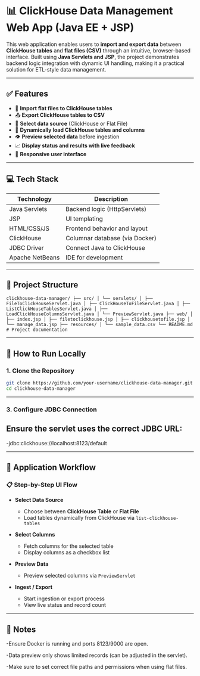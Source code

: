 # 📊 ClickHouse Data Management Web App (Java EE + JSP)

This web application enables users to **import and export data** between **ClickHouse tables** and **flat files (CSV)** through an intuitive, browser-based interface. Built using **Java Servlets and JSP**, the project demonstrates backend logic integration with dynamic UI handling, making it a practical solution for ETL-style data management.



---

## ✅ Features

- 🔁 **Import flat files to ClickHouse tables**
- 📤 **Export ClickHouse tables to CSV**
- 🧩 **Select data source** (ClickHouse or Flat File)
- 📑 **Dynamically load ClickHouse tables and columns**
- 👁️ **Preview selected data** before ingestion
- 📈 **Display status and results with live feedback**
- 📱 **Responsive user interface**

---

## 💻 Tech Stack

| Technology     | Description                     |
|----------------|---------------------------------|
| Java Servlets  | Backend logic (HttpServlets)    |
| JSP            | UI templating                   |
| HTML/CSS/JS    | Frontend behavior and layout    |
| ClickHouse     | Columnar database (via Docker)  |
| JDBC Driver    | Connect Java to ClickHouse      |
| Apache NetBeans| IDE for development             |

---

## 📁 Project Structure
```text 
clickhouse-data-manager/ ├── src/ │ └── servlets/ │ ├── FileToClickHouseServlet.java │ ├── ClickHouseToFileServlet.java │ ├── ListClickHouseTablesServlet.java │ ├── LoadClickHouseColumnsServlet.java │ └── PreviewServlet.java ├── web/ │ ├── index.jsp │ ├── filetoclickhouse.jsp │ ├── clickhousetofile.jsp │ └── manage_data.jsp ├── resources/ │ └── sample_data.csv └── README.md # Project documentation
```
---

## 🚀 How to Run Locally

### 1. Clone the Repository

```bash
git clone https://github.com/your-username/clickhouse-data-manager.git
cd clickhouse-data-manager
```
---

### 3. Configure JDBC Connection
## Ensure the servlet uses the correct JDBC URL:

-jdbc:clickhouse://localhost:8123/default

---

## 🧠 Application Workflow
### 📋 Step-by-Step UI Flow

- **Select Data Source**
  - Choose between **ClickHouse Table** or **Flat File**
  - Load tables dynamically from ClickHouse via `list-clickhouse-tables`

- **Select Columns**
  - Fetch columns for the selected table
  - Display columns as a checkbox list

- **Preview Data**
  - Preview selected columns via `PreviewServlet`

- **Ingest / Export**
  - Start ingestion or export process
  - View live status and record count


--- 

## 📌 Notes
-Ensure Docker is running and ports 8123/9000 are open.

-Data preview only shows limited records (can be adjusted in the servlet).

-Make sure to set correct file paths and permissions when using flat files.
